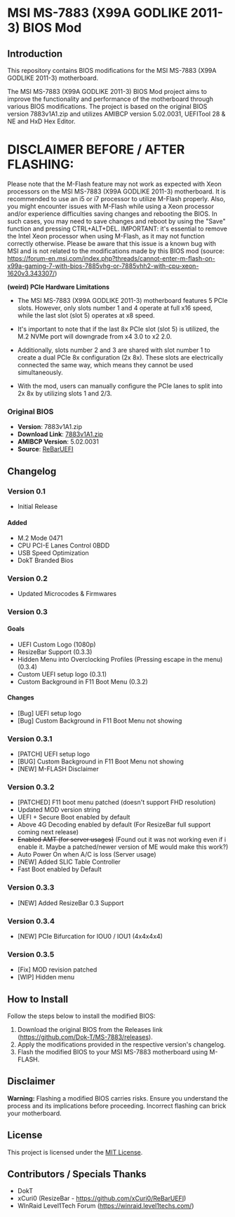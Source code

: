 # MSI MS-7883 (X99A GODLIKE 2011-3) BIOS Mod

## Introduction

This repository contains BIOS modifications for the MSI MS-7883 (X99A GODLIKE 2011-3) motherboard.

The MSI MS-7883 (X99A GODLIKE 2011-3) BIOS Mod project aims to improve the functionality and performance of the motherboard through various BIOS modifications. The project is based on the original BIOS version 7883v1A1.zip and utilizes AMIBCP version 5.02.0031, UEFITool 28 & NE and HxD Hex Editor.

# DISCLAIMER BEFORE / AFTER FLASHING:

Please note that the M-Flash feature may not work as expected with Xeon processors on the MSI MS-7883 (X99A GODLIKE 2011-3) motherboard. It is recommended to use an i5 or i7 processor to utilize M-Flash properly.
Also, you might encounter issues with M-Flash while using a Xeon processor and/or experience difficulties saving changes and rebooting the BIOS. In such cases, you may need to save changes and reboot by using the "Save" function and pressing CTRL+ALT+DEL.
IMPORTANT: it's essential to remove the Intel Xeon processor when using M-Flash, as it may not function correctly otherwise. Please be aware that this issue is a known bug with MSI and is not related to the modifications made by this BIOS mod (source: https://forum-en.msi.com/index.php?threads/cannot-enter-m-flash-on-x99a-gaming-7-with-bios-7885vhg-or-7885vhh2-with-cpu-xeon-1620v3.343307/)

**(weird) PCIe Hardware Limitations**

- The MSI MS-7883 (X99A GODLIKE 2011-3) motherboard features 5 PCIe slots. However, only slots number 1 and 4 operate at full x16 speed, while the last slot (slot 5) operates at x8 speed.

- It's important to note that if the last 8x PCIe slot (slot 5) is utilized, the M.2 NVMe port will downgrade from x4 3.0 to x2 2.0.

- Additionally, slots number 2 and 3 are shared with slot number 1 to create a dual PCIe 8x configuration (2x 8x). These slots are electrically connected the same way, which means they cannot be used simultaneously.

- With the mod, users can manually configure the PCIe lanes to split into 2x 8x by utilizing slots 1 and 2/3.



### Original BIOS
- **Version**: 7883v1A1.zip
- **Download Link**: [7883v1A1.zip](https://download.msi.com/bos_exe/mb/7883v1A1.zip)
- **AMIBCP Version**: 5.02.0031
- **Source**: [ReBarUEFI](https://github.com/xCuri0/ReBarUEFI)

## Changelog

### Version 0.1

- Initial Release

#### Added
- M.2 Mode 0471
- CPU PCI-E Lanes Control 0BDD
- USB Speed Optimization
- DokT Branded Bios

### Version 0.2

- Updated Microcodes & Firmwares

### Version 0.3

#### Goals
- UEFI Custom Logo (1080p)
- ResizeBar Support (0.3.3)
- Hidden Menu into Overclocking Profiles (Pressing escape in the menu) (0.3.4)
- Custom UEFI setup logo (0.3.1)
- Custom Background in F11 Boot Menu (0.3.2)

#### Changes
- [Bug] UEFI setup logo
- [Bug] Custom Background in F11 Boot Menu not showing

### Version 0.3.1

- [PATCH] UEFI setup logo
- [BUG] Custom Background in F11 Boot Menu not showing
- [NEW] M-FLASH Disclaimer

### Version 0.3.2

- [PATCHED] F11 boot menu patched (doesn't support FHD resolution)
- Updated MOD version string
- UEFI + Secure Boot enabled by default
- Above 4G Decoding enabled by default (For ResizeBar full support coming next release)
- ~~Enabled AMT (for server usages)~~ (Found out it was not working even if i enable it. Maybe a patched/newer version of ME would make this work?)
- Auto Power On when A/C is loss (Server usage)
- [NEW] Added SLIC Table Controller
- Fast Boot enabled by Default

### Version 0.3.3

- [NEW] Added ResizeBar 0.3 Support

### Version 0.3.4

- [NEW] PCIe Bifurcation for IOU0 / IOU1 (4x4x4x4)

### Version 0.3.5

- [Fix] MOD revision patched
- [WIP] Hidden menu

## How to Install

Follow the steps below to install the modified BIOS:

1. Download the original BIOS from the Releases link (https://github.com/Dok-T/MS-7883/releases).
2. Apply the modifications provided in the respective version's changelog.
3. Flash the modified BIOS to your MSI MS-7883 motherboard using M-FLASH.

## Disclaimer

**Warning:** Flashing a modified BIOS carries risks. Ensure you understand the process and its implications before proceeding. Incorrect flashing can brick your motherboard.

## License

This project is licensed under the [MIT License](LICENSE).

## Contributors / Specials Thanks

- DokT
- xCuri0 (ResizeBar - https://github.com/xCuri0/ReBarUEFI)
- WInRaid Level1Tech Forum (https://winraid.level1techs.com/)

